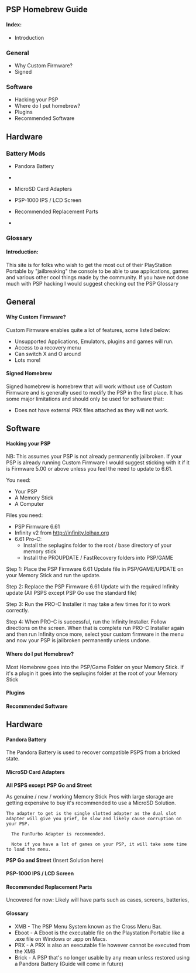   ## PSP Homebrew Guide
  
  #### Index:
* Introduction

### General

 * Why Custom Firmware?
 * Signed 
### Software
* Hacking your PSP
* Where do I put homebrew?
* Plugins
* Recommended Software

## Hardware
### Battery Mods
* Pandora Battery
* 
* MicroSD Card Adapters
* PSP-1000 IPS / LCD Screen

* Recommended Replacement Parts
* 

  
  ### Glossary



#### Introduction:
  This site is for folks who wish to get the most out of their PlayStation Portable by "jailbreaking" the console to be able to use applications, games and various other cool things made by the community. If you have not done much with PSP hacking I would suggest checking out the PSP Glossary




## General

  
#### Why Custom Firmware?
    
Custom Firmware enables quite a lot of features, some listed below:
* Unsupported Applications, Emulators, plugins and games will run.
* Access to a recovery menu
* Can switch X and O around 
* Lots more!

#### Signed Homebrew 
Signed homebrew is homebrew that will work without use of Custom Firmware and is generally used to modify the PSP in the first place. It has some major limitations and should only be used for software that:
* Does not have external PRX files attached as they will not work.


## Software

#### Hacking your PSP
NB: This assumes your PSP is not already permanently jailbroken. If your PSP is already running Custom Firmware I would suggest sticking with it if it is Firmware 5.00 or above unless you feel the need to update to 6.61.

You need:
* Your PSP
* A Memory Stick
* A Computer

Files you need:
* PSP Firmware 6.61
* Infinity v2 from http://infinity.lolhax.org
* 6.61 Pro-C:
	* Install the seplugins folder to the root / base directory of your memory stick
	* Install the PROUPDATE / FastRecovery folders into PSP/GAME

Step 1:
Place the PSP Firmware 6.61 Update file in PSP/GAME/UPDATE on your Memory Stick and run the update.

Step 2:
Replace the PSP Firmware 6.61 Update with the required Infinity update (All PSPS except PSP Go use the standard file)

Step 3:
Run the PRO-C Installer it may take a few times for it to work correctly.

Step 4: When PRO-C is successful, run the Infinity Installer. Follow directions on the screen. When that is complete run PRO-C Installer again and then run Infinity once more, select your custom firmware in the menu and now your PSP is jailbroken permanently unless undone.




#### Where do I put Homebrew?
Most Homebrew goes into the PSP/Game Folder on your Memory Stick. If it's a plugin it goes into the seplugins folder at the root of your Memory Stick

#### Plugins
#### Recommended Software

## Hardware
#### Pandora Battery
The Pandora Battery is used to recover compatible PSPS from a bricked state.
#### MicroSD Card Adapters

**All PSPS except PSP Go and Street**


As genuine / new / working Memory Stick Pros with large storage are getting expensive to buy it's recommended to use a MicroSD Solution.  
    
    The adapter to get is the single slotted adapter as the dual slot adapter will give you grief, be slow and likely cause corruption on your PSP.  
      
      The FunTurbo Adapter is recommended.
      
      Note if you have a lot of games on your PSP, it will take some time to load the menu. 
      
 **PSP Go and Street**
(Insert Solution here)

    
#### PSP-1000 IPS / LCD Screen

#### Recommended Replacement Parts
Uncovered for now: Likely will have parts such as cases, screens, batteries, 


#### Glossary
* XMB - The PSP Menu System known as the Cross Menu Bar.
* Eboot - A Eboot is the executable file on the Playstation Portable like a .exe file on Windows or .app on Macs. 
* PRX - A PRX is also an executable file however cannot be executed from the XMB
* Brick - A PSP that's no longer usable by any mean unless restored using a Pandora Battery (Guide will come in future)
